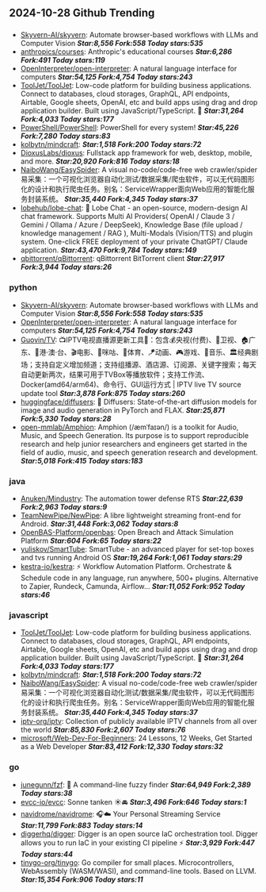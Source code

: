 ## 2024-10-28 Github Trending

### 
* [Skyvern-AI/skyvern](https://github.com/Skyvern-AI/skyvern): Automate browser-based workflows with LLMs and Computer Vision ***Star:8,556 Fork:558 Today stars:535***
* [anthropics/courses](https://github.com/anthropics/courses): Anthropic's educational courses ***Star:6,286 Fork:491 Today stars:119***
* [OpenInterpreter/open-interpreter](https://github.com/OpenInterpreter/open-interpreter): A natural language interface for computers ***Star:54,125 Fork:4,754 Today stars:243***
* [ToolJet/ToolJet](https://github.com/ToolJet/ToolJet): Low-code platform for building business applications. Connect to databases, cloud storages, GraphQL, API endpoints, Airtable, Google sheets, OpenAI, etc and build apps using drag and drop application builder. Built using JavaScript/TypeScript. 🚀 ***Star:31,264 Fork:4,033 Today stars:177***
* [PowerShell/PowerShell](https://github.com/PowerShell/PowerShell): PowerShell for every system! ***Star:45,226 Fork:7,280 Today stars:83***
* [kolbytn/mindcraft](https://github.com/kolbytn/mindcraft):  ***Star:1,518 Fork:200 Today stars:72***
* [DioxusLabs/dioxus](https://github.com/DioxusLabs/dioxus): Fullstack app framework for web, desktop, mobile, and more. ***Star:20,920 Fork:816 Today stars:18***
* [NaiboWang/EasySpider](https://github.com/NaiboWang/EasySpider): A visual no-code/code-free web crawler/spider易采集：一个可视化浏览器自动化测试/数据采集/爬虫软件，可以无代码图形化的设计和执行爬虫任务。别名：ServiceWrapper面向Web应用的智能化服务封装系统。 ***Star:35,440 Fork:4,345 Today stars:37***
* [lobehub/lobe-chat](https://github.com/lobehub/lobe-chat): 🤯 Lobe Chat - an open-source, modern-design AI chat framework. Supports Multi AI Providers( OpenAI / Claude 3 / Gemini / Ollama / Azure / DeepSeek), Knowledge Base (file upload / knowledge management / RAG ), Multi-Modals (Vision/TTS) and plugin system. One-click FREE deployment of your private ChatGPT/ Claude application. ***Star:43,470 Fork:9,784 Today stars:149***
* [qbittorrent/qBittorrent](https://github.com/qbittorrent/qBittorrent): qBittorrent BitTorrent client ***Star:27,917 Fork:3,944 Today stars:26***

### python
* [Skyvern-AI/skyvern](https://github.com/Skyvern-AI/skyvern): Automate browser-based workflows with LLMs and Computer Vision ***Star:8,556 Fork:558 Today stars:535***
* [OpenInterpreter/open-interpreter](https://github.com/OpenInterpreter/open-interpreter): A natural language interface for computers ***Star:54,125 Fork:4,754 Today stars:243***
* [Guovin/TV](https://github.com/Guovin/TV): 📺IPTV电视直播源更新工具🚀：包含💰央视(付费)、📡卫视、🏠广东、🌊港·澳·台、🎬电影、🎥咪咕、🏀体育、🪁动画、🎮游戏、🎵音乐、🏛经典剧场；支持自定义增加频道；支持组播源、酒店源、订阅源、关键字搜索；每天自动更新两次，结果可用于TVBox等播放软件；支持工作流、Docker(amd64/arm64)、命令行、GUI运行方式 | IPTV live TV source update tool ***Star:3,878 Fork:875 Today stars:260***
* [huggingface/diffusers](https://github.com/huggingface/diffusers): 🤗 Diffusers: State-of-the-art diffusion models for image and audio generation in PyTorch and FLAX. ***Star:25,871 Fork:5,330 Today stars:28***
* [open-mmlab/Amphion](https://github.com/open-mmlab/Amphion): Amphion (/æmˈfaɪən/) is a toolkit for Audio, Music, and Speech Generation. Its purpose is to support reproducible research and help junior researchers and engineers get started in the field of audio, music, and speech generation research and development. ***Star:5,018 Fork:415 Today stars:183***

### java
* [Anuken/Mindustry](https://github.com/Anuken/Mindustry): The automation tower defense RTS ***Star:22,639 Fork:2,963 Today stars:9***
* [TeamNewPipe/NewPipe](https://github.com/TeamNewPipe/NewPipe): A libre lightweight streaming front-end for Android. ***Star:31,448 Fork:3,062 Today stars:8***
* [OpenBAS-Platform/openbas](https://github.com/OpenBAS-Platform/openbas): Open Breach and Attack Simulation Platform ***Star:604 Fork:65 Today stars:22***
* [yuliskov/SmartTube](https://github.com/yuliskov/SmartTube): SmartTube - an advanced player for set-top boxes and tvs running Android OS ***Star:19,264 Fork:1,061 Today stars:29***
* [kestra-io/kestra](https://github.com/kestra-io/kestra): ⚡ Workflow Automation Platform. Orchestrate & Schedule code in any language, run anywhere, 500+ plugins. Alternative to Zapier, Rundeck, Camunda, Airflow... ***Star:11,052 Fork:952 Today stars:46***

### javascript
* [ToolJet/ToolJet](https://github.com/ToolJet/ToolJet): Low-code platform for building business applications. Connect to databases, cloud storages, GraphQL, API endpoints, Airtable, Google sheets, OpenAI, etc and build apps using drag and drop application builder. Built using JavaScript/TypeScript. 🚀 ***Star:31,264 Fork:4,033 Today stars:177***
* [kolbytn/mindcraft](https://github.com/kolbytn/mindcraft):  ***Star:1,518 Fork:200 Today stars:72***
* [NaiboWang/EasySpider](https://github.com/NaiboWang/EasySpider): A visual no-code/code-free web crawler/spider易采集：一个可视化浏览器自动化测试/数据采集/爬虫软件，可以无代码图形化的设计和执行爬虫任务。别名：ServiceWrapper面向Web应用的智能化服务封装系统。 ***Star:35,440 Fork:4,345 Today stars:37***
* [iptv-org/iptv](https://github.com/iptv-org/iptv): Collection of publicly available IPTV channels from all over the world ***Star:85,830 Fork:2,607 Today stars:76***
* [microsoft/Web-Dev-For-Beginners](https://github.com/microsoft/Web-Dev-For-Beginners): 24 Lessons, 12 Weeks, Get Started as a Web Developer ***Star:83,412 Fork:12,330 Today stars:32***

### go
* [junegunn/fzf](https://github.com/junegunn/fzf): 🌸 A command-line fuzzy finder ***Star:64,949 Fork:2,389 Today stars:38***
* [evcc-io/evcc](https://github.com/evcc-io/evcc): Sonne tanken ☀️🚘 ***Star:3,496 Fork:646 Today stars:1***
* [navidrome/navidrome](https://github.com/navidrome/navidrome): 🎧☁️ Your Personal Streaming Service ***Star:11,799 Fork:883 Today stars:14***
* [diggerhq/digger](https://github.com/diggerhq/digger): Digger is an open source IaC orchestration tool. Digger allows you to run IaC in your existing CI pipeline ⚡️ ***Star:3,929 Fork:447 Today stars:44***
* [tinygo-org/tinygo](https://github.com/tinygo-org/tinygo): Go compiler for small places. Microcontrollers, WebAssembly (WASM/WASI), and command-line tools. Based on LLVM. ***Star:15,354 Fork:906 Today stars:11***
